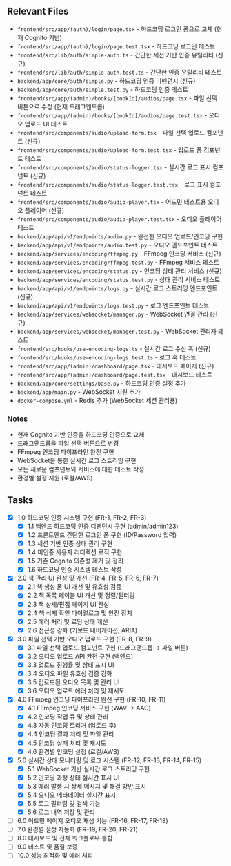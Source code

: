 ## Relevant Files

- `frontend/src/app/(auth)/login/page.tsx` - 하드코딩 로그인 폼으로 교체 (현재 Cognito 기반)
- `frontend/src/app/(auth)/login/page.test.tsx` - 하드코딩 로그인 테스트
- `frontend/src/lib/auth/simple-auth.ts` - 간단한 세션 기반 인증 유틸리티 (신규)
- `frontend/src/lib/auth/simple-auth.test.ts` - 간단한 인증 유틸리티 테스트
- `backend/app/core/auth/simple.py` - 하드코딩 인증 디펜던시 (신규)
- `backend/app/core/auth/simple.test.py` - 하드코딩 인증 테스트
- `frontend/src/app/(admin)/books/[bookId]/audios/page.tsx` - 파일 선택 버튼으로 수정 (현재 드래그앤드롭)
- `frontend/src/app/(admin)/books/[bookId]/audios/page.test.tsx` - 오디오 업로드 UI 테스트
- `frontend/src/components/audio/upload-form.tsx` - 파일 선택 업로드 컴포넌트 (신규)
- `frontend/src/components/audio/upload-form.test.tsx` - 업로드 폼 컴포넌트 테스트
- `frontend/src/components/audio/status-logger.tsx` - 실시간 로그 표시 컴포넌트 (신규)
- `frontend/src/components/audio/status-logger.test.tsx` - 로그 표시 컴포넌트 테스트
- `frontend/src/components/audio/audio-player.tsx` - 어드민 테스트용 오디오 플레이어 (신규)
- `frontend/src/components/audio/audio-player.test.tsx` - 오디오 플레이어 테스트
- `backend/app/api/v1/endpoints/audio.py` - 완전한 오디오 업로드/인코딩 구현
- `backend/app/api/v1/endpoints/audio.test.py` - 오디오 엔드포인트 테스트
- `backend/app/services/encoding/ffmpeg.py` - FFmpeg 인코딩 서비스 (신규)
- `backend/app/services/encoding/ffmpeg.test.py` - FFmpeg 서비스 테스트
- `backend/app/services/encoding/status.py` - 인코딩 상태 관리 서비스 (신규)
- `backend/app/services/encoding/status.test.py` - 상태 관리 서비스 테스트
- `backend/app/api/v1/endpoints/logs.py` - 실시간 로그 스트리밍 엔드포인트 (신규)
- `backend/app/api/v1/endpoints/logs.test.py` - 로그 엔드포인트 테스트
- `backend/app/services/websocket/manager.py` - WebSocket 연결 관리 (신규)
- `backend/app/services/websocket/manager.test.py` - WebSocket 관리자 테스트
- `frontend/src/hooks/use-encoding-logs.ts` - 실시간 로그 수신 훅 (신규)
- `frontend/src/hooks/use-encoding-logs.test.ts` - 로그 훅 테스트
- `frontend/src/app/(admin)/dashboard/page.tsx` - 대시보드 페이지 (신규)
- `frontend/src/app/(admin)/dashboard/page.test.tsx` - 대시보드 테스트
- `backend/app/core/settings/base.py` - 하드코딩 인증 설정 추가
- `backend/app/main.py` - WebSocket 지원 추가
- `docker-compose.yml` - Redis 추가 (WebSocket 세션 관리용)

### Notes

- 현재 Cognito 기반 인증을 하드코딩 인증으로 교체
- 드래그앤드롭을 파일 선택 버튼으로 변경
- FFmpeg 인코딩 파이프라인 완전 구현
- WebSocket을 통한 실시간 로그 스트리밍 구현
- 모든 새로운 컴포넌트와 서비스에 대한 테스트 작성
- 환경별 설정 지원 (로컬/AWS)

## Tasks

- [x] 1.0 하드코딩 인증 시스템 구현 (FR-1, FR-2, FR-3)
  - [x] 1.1 백엔드 하드코딩 인증 디펜던시 구현 (admin/admin123)
  - [x] 1.2 프론트엔드 간단한 로그인 폼 구현 (ID/Password 입력)
  - [x] 1.3 세션 기반 인증 상태 관리 구현
  - [x] 1.4 미인증 사용자 리디렉션 로직 구현
  - [x] 1.5 기존 Cognito 의존성 제거 및 정리
  - [x] 1.6 하드코딩 인증 시스템 테스트 작성
- [x] 2.0 책 관리 UI 완성 및 개선 (FR-4, FR-5, FR-6, FR-7)
  - [x] 2.1 책 생성 폼 UI 개선 및 유효성 검증
  - [x] 2.2 책 목록 테이블 UI 개선 및 정렬/필터링
  - [x] 2.3 책 상세/편집 페이지 UI 완성
  - [x] 2.4 책 삭제 확인 다이얼로그 및 안전 장치
  - [x] 2.5 에러 처리 및 로딩 상태 개선
  - [x] 2.6 접근성 강화 (키보드 내비게이션, ARIA)
- [x] 3.0 파일 선택 기반 오디오 업로드 구현 (FR-8, FR-9)
  - [x] 3.1 파일 선택 업로드 컴포넌트 구현 (드래그앤드롭 → 파일 버튼)
  - [x] 3.2 오디오 업로드 API 완전 구현 (백엔드)
  - [x] 3.3 업로드 진행률 및 상태 표시 UI
  - [x] 3.4 오디오 파일 유효성 검증 강화
  - [x] 3.5 업로드된 오디오 목록 및 관리 UI
  - [x] 3.6 오디오 업로드 에러 처리 및 재시도
- [x] 4.0 FFmpeg 인코딩 파이프라인 완전 구현 (FR-10, FR-11)
  - [x] 4.1 FFmpeg 인코딩 서비스 구현 (WAV → AAC)
  - [x] 4.2 인코딩 작업 큐 및 상태 관리
  - [x] 4.3 자동 인코딩 트리거 (업로드 후)
  - [x] 4.4 인코딩 결과 처리 및 파일 관리
  - [x] 4.5 인코딩 실패 처리 및 재시도
  - [x] 4.6 환경별 인코딩 설정 (로컬/AWS)
- [x] 5.0 실시간 상태 모니터링 및 로그 시스템 (FR-12, FR-13, FR-14, FR-15)
  - [x] 5.1 WebSocket 기반 실시간 로그 스트리밍 구현
  - [x] 5.2 인코딩 과정 상태 실시간 표시 UI
  - [x] 5.3 에러 발생 시 상세 메시지 및 해결 방안 표시
  - [x] 5.4 오디오 메타데이터 실시간 표시
  - [x] 5.5 로그 필터링 및 검색 기능
  - [x] 5.6 로그 내역 저장 및 관리
- [ ] 6.0 어드민 페이지 오디오 재생 기능 (FR-16, FR-17, FR-18)
- [ ] 7.0 환경별 설정 자동화 (FR-19, FR-20, FR-21)
- [ ] 8.0 대시보드 및 전체 워크플로우 통합
- [ ] 9.0 테스트 및 품질 보증
- [ ] 10.0 성능 최적화 및 에러 처리
